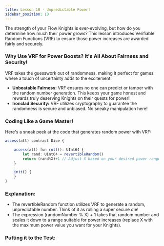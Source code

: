 ```yaml
---
title: Lesson 10 - Unpredictable Power!
sidebar_position: 10
---
```


The strength of your Flow Knights is ever-evolving, but how do you determine how much their power grows? This lesson introduces Verifiable Random Functions (VRF) to ensure those power increases are awarded fairly and securely.

### **Why Use VRF for Power Boosts? It's All About Fairness and Security!**

VRF takes the guesswork out of randomness, making it perfect for games where a touch of uncertainty adds to the excitement:

- **Unbeatable Fairness:** VRF ensures no one can predict or tamper with the random number generation. This keeps your game honest and rewards truly deserving Knights on their quests for power!
- **Ironclad Security:** VRF utilizes cryptography to guarantee the randomness is secure and unbiased. No sneaky manipulation here!

### Coding Like a Game Master!

Here's a sneak peek at the code that generates random power with VRF:

```jsx
access(all) contract Dice {

    access(all) fun roll(): UInt64 {
        let rand: UInt64 = revertibleRandom()
        return (rand%X)+1 // Adjust X based on your desired power range
    }

    init() {
    }
}
```

### **Explanation:**

- The revertibleRandom function utilizes VRF to generate a random, unpredictable number. Think of it as rolling a super secure die!
- The expression (randomNumber % X) + 1 takes that random number and scales it down to a range suitable for power increases (replace X with the maximum power value you want for your Knights).

### **Putting it to the Test:**
